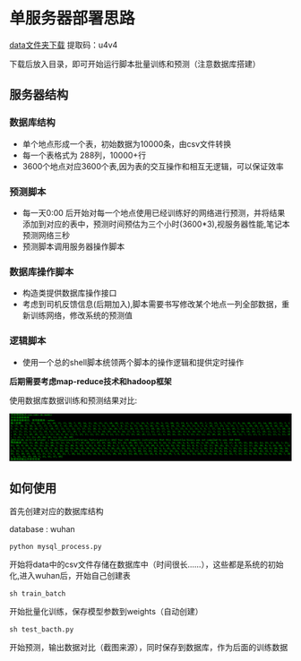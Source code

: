 # 单服务器部署思路

[data文件夹下载](https://pan.baidu.com/s/1-5VD3EqQj304dAw3GwIdng )
提取码：u4v4 

下载后放入目录，即可开始运行脚本批量训练和预测（注意数据库搭建）

## 服务器结构

### 数据库结构

* 单个地点形成一个表，初始数据为10000条，由csv文件转换
* 每一个表格式为 288列，10000+行
* 3600个地点对应3600个表,因为表的交互操作和相互无逻辑，可以保证效率

### 预测脚本

* 每一天0:00 后开始对每一个地点使用已经训练好的网络进行预测，并将结果添加到对应的表中，预测时间预估为三个小时(3600*3),视服务器性能,笔记本预测网络三秒
* 预测脚本调用服务器操作脚本

### 数据库操作脚本

* 构造类提供数据库操作接口
* 考虑到司机反馈信息(后期加入),脚本需要书写修改某个地点一列全部数据，重新训练网络，修改系统的预测值

### 逻辑脚本

* 使用一个总的shell脚本统领两个脚本的操作逻辑和提供定时操作

**后期需要考虑map-reduce技术和hadoop框架**  

使用数据库数据训练和预测结果对比:  

![](output.png)

## 如何使用

首先创建对应的数据库结构

database : wuhan

```
python mysql_process.py 
```

开始将data中的csv文件存储在数据库中（时间很长......），这些都是系统的初始化,进入wuhan后，开始自己创建表

```
sh train_batch
```

开始批量化训练，保存模型参数到weights（自动创建）

```
sh test_bacth.py
```

开始预测，输出数据对比（截图来源），同时保存到数据库，作为后面的训练数据

